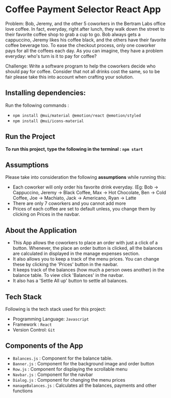 # Coffee Payment Selector React App

Problem: Bob, Jeremy, and the other 5 coworkers in the Bertram Labs office love coffee. In fact, everyday, right after lunch, they walk down the street to their favorite coffee shop to grab a cup to go. Bob always gets a cappuccino, Jeremy likes his coffee black, and the others have their favorite coffee beverage too. To ease the checkout process, only one coworker pays for all the coffees each day. As you can imagine, they have a problem everyday: who's turn is it to pay for coffee? 

Challenge: Write a software program to help the coworkers decide who should pay for coffee. Consider that not all drinks cost the same, so to be fair please take this into account when crafting your solution. 

## Installing dependencies: 
Run the following commands : 
* `npm install @mui/material @emotion/react @emotion/styled`
* `npm install @mui/icons-material`

## Run the Project

 **To run this project, type the following in the terminal : `npm start`** 

## Assumptions 
Please take into consideration the following **assumptions** while running this: 
 * Each coworker will only order his favorite drink everyday. (Eg: Bob -> Cappuccino, Jeremy -> Black Coffee, Max -> Hot Chocolate, Ben -> Cold Coffee, Joe -> Machiato, Jack -> Americano, Ryan -> Latte
 * There are only 7 coworkers and you cannot add more
 * Prices of each coffee are set to default unless, you change them by clicking on Prices in the navbar. 

## About the Application
  * This App allows the coworkers to place an order with just a click of a button. Whenever, the place an order button is clicked, all the balances are calculated in displayed in the manage expenses section.
  * It also allows you to keep a track of the menu prices. You can change these by clicking the 'Prices' button in the navbar.
  * It keeps track of the balances (how much a person owes another) in the balance table. To view click 'Balances' in the navbar.
  * It also has a 'Settle All up' button to settle all balances. 


## Tech Stack
Following is the tech stack used for this project: 
  * Programming Language: `Javascript`
  * Framework : `React`
  * Version Control: `Git`

## Components of the App
  * `Balances.js` : Component for the balance table.
  * `Banner.js` : Component for the background image and order button
  * `Row.js` : Component for displaying the scrollable menu
  * `Navbar.js` : Component for the navbar
  * `Dialog.js` : Component for changing the menu prices
  * `manageBalances.js` : Calculates all the balances, payments and other functions

